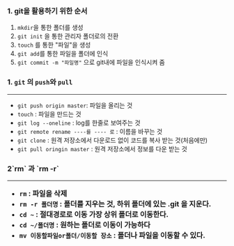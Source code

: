 ### 1. git을 활용하기 위한 순서

1. `mkdir`을 통한 폴더를 생성
2. `git init` 을 통한 관리자 폴더로의 전환
3. `touch` 를 통한 "파일"을 생성
4. `git add`를 통한 파일을 폴더에 인식
5. `git commit -m "파일명"` 으로 git내에 파일을 인식시켜 줌







### 1. `git` 의 `push`와 `pull`

___

- `git push origin master`: 파일을 올리는 것
- `touch` : 파일을 만드는 것
- `git log --oneline` : log를 한줄로 보여주는 것
- `git remote rename ----를 ---- 로` : 이름을 바꾸는 것
- `git clone` : 원격 저장소에서 다운로드 없이 코드를 복사 받는 것(처음에만)
- `git pull oringin master` : 원격 저장소에서 정보를 다운 받는 것 



<h3> 2`rm` 과 `rm -r`

___

- `rm` : 파일을 삭제
- `rm -r 폴더명` : 폴더를 지우는 것, 하위 폴더에 있는 .git 을 지운다.
- `cd ~` : 절대경로로 이동 가장 상위 폴더로 이동한다.
- `cd ~/폴더명` : 원하는 폴더로 이동이 가능하다
- `mv 이동할파일or폴더/이동할 장소` : 폴더나 파일을 이동할 수 있다.